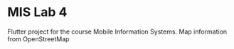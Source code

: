 # MIS Lab 4

Flutter project for the course Mobile Information Systems.
Map information from OpenStreetMap

